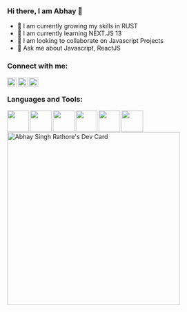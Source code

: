 ### Hi there, I am Abhay 👋

- 🔭 I am currently growing my skills in RUST
- 🌱 I am currently learning NEXT.JS 13
- 👯 I am looking to collaborate on Javascript Projects
- 💬 Ask me about Javascript, ReactJS

### Connect with me:

[<img align="left" alt="codeSTACKr | Twitter" width="22px" src="https://cdn.jsdelivr.net/npm/simple-icons@v3/icons/twitter.svg" />][twitter]
[<img align="left" alt="codeSTACKr | LinkedIn" width="22px" src="https://cdn.jsdelivr.net/npm/simple-icons@v3/icons/linkedin.svg" />][linkedin]
[<img align="left" alt="codeSTACKr | Instagram" width="22px" src="https://cdn.jsdelivr.net/npm/simple-icons@v3/icons/instagram.svg" />][instagram]

<br />

### Languages and Tools:

<img align="left" src="https://seeklogo.com/images/J/javascript-js-logo-2949701702-seeklogo.com.png" width="50">
<img align="left" src="https://media.giphy.com/media/KzWMBa9V3z8jHJCEC7/giphy.gif" width="50">
<img align="left" src="https://media.giphy.com/media/XAxylRMCdpbEWUAvr8/giphy.gif" width="50">
<img align="left" src="https://media.giphy.com/media/fsEaZldNC8A1PJ3mwp/giphy.gif" width="50">
<img align="left" src="https://media.giphy.com/media/kdFc8fubgS31b8DsVu/giphy.gif" width="50">
<img align="left" src="https://i.giphy.com/media/IdyAQJVN2kVPNUrojM/200.webp" width="50">

[twitter]: https://twitter.com/abhaysinghr1
[instagram]: https://www.instagram.com/abhaybanna1/
[linkedin]: https://www.linkedin.com/in/abhaysinghr516/

<a href="https://app.daily.dev/abhaysinghrathore"><img src="https://api.daily.dev/devcards/4ffcf48b47754216a15a49f1a436e2d3.png?r=av6" width="400" alt="Abhay Singh Rathore's Dev Card"/></a>

